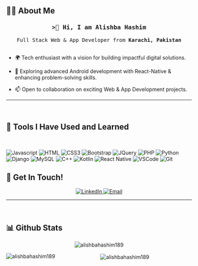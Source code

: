 
##  👨‍🎓 About Me
<h3 align="center">
        <samp>&gt;👋 Hi, I am <b>Alishba Hashim</b>
        </samp>
</h3>
<p align="center"> 
  <samp>
    Full Stack Web & App Developer from <b>Karachi, Pakistan</b>
    <br>
    <br>
  </samp>
</p>

- 🌍 Tech enthusiast with a vision for building impactful digital solutions.
  
- 🚀 Exploring advanced Android development with React-Native & enhancing problem-solving skills.
  
- 📫 Open to collaboration on exciting Web & App Development projects.
   
---
<br>


## 🔧 Tools I Have Used and Learned

<br>

![Javascript](https://img.shields.io/badge/Javascript-F0DB4F?style=for-the-badge&labelColor=black&logo=javascript&logoColor=F0DB4F)
![HTML](https://img.shields.io/badge/HTML5-E34F26?style=for-the-badge&logo=html5&logoColor=white)
![CSS3](https://img.shields.io/badge/CSS3-1572B6?style=for-the-badge&logo=css3&logoColor=white)
![Bootstrap](https://img.shields.io/badge/Bootstrap-563D7C?style=for-the-badge&logo=bootstrap&logoColor=white)
![JQuery](https://img.shields.io/badge/jQuery-0769AD.svg?style=for-the-badge&logo=jQuery&logoColor=white)
![PHP](https://img.shields.io/badge/PHP-777BB4.svg?style=for-the-badge&logo=PHP&logoColor=white)
![Python](https://img.shields.io/badge/Python-3776AB.svg?style=for-the-badge&logo=Python&logoColor=white)
![Django](https://img.shields.io/badge/Django-092E20.svg?style=for-the-badge&logo=Django&logoColor=white)
![MySQL](https://img.shields.io/badge/MySQL-4479A1.svg?style=for-the-badge&logo=MySQL&logoColor=white)
![C++](https://img.shields.io/badge/C++-00599C.svg?style=for-the-badge&logo=C++&logoColor=white)
![Kotlin](https://img.shields.io/badge/Kotlin-7F52FF.svg?style=for-the-badge&logo=Kotlin&logoColor=white)
![React Native](https://img.shields.io/badge/React_Native-20232A?style=for-the-badge&logo=react&logoColor=61DAFB)
![VSCode](https://img.shields.io/badge/Visual_Studio-0078d7?style=for-the-badge&logo=visual%20studio&logoColor=white)
![Git](https://img.shields.io/badge/Git-F05032?style=for-the-badge&logo=git&logoColor=white)



## 💬 Get In Touch!

<p align="center">
  <a href="https://www.linkedin.com/in/alishba-hashim/" target="_blank">
    <img src="https://img.shields.io/badge/LinkedIn-%230A66C2.svg?style=for-the-badge&logo=linkedin&logoColor=white" alt="LinkedIn"/>
  </a>
  <a href="mailto:alishbahashim189@gmail.com">
    <img src="https://img.shields.io/badge/Email-%23D14836.svg?style=for-the-badge&logo=gmail&logoColor=white" alt="Email"/>
  </a>
</p>

---
<br>

## 📊 Github Stats

<p align="center" ><img align="center" src="https://github-readme-streak-stats.herokuapp.com/?user=alishbahashim189&theme=radical&border=7F3FBF&background=0D1117" alt="alishbahashim189" /></p>

<p align="center" ><img align="left" src="https://github-readme-stats.vercel.app/api/top-langs?username=alishbahashim189&theme=radical&border=7F3FBF&background=0D1117" alt="alishbahashim189" /></p>

<p align="center" >&nbsp;<img align="center" src="https://github-readme-stats.vercel.app/api?username=alishbahashim189&theme=radical&border=7F3FBF&background=0D1117&show_icons=true&locale=en" alt="alishbahashim189" /></p>

